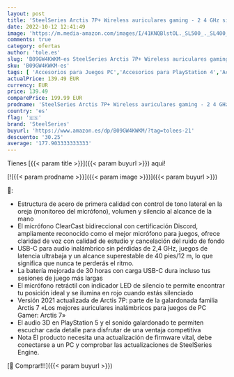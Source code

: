 ```yaml
---
layout: post
title: 'SteelSeries Arctis 7P+ Wireless auriculares gaming - 2 4 GHz sin pérdidas - Batería con 30 horas de autonomía - Para PS5  PS4  PC  Mac  Android y Switch - Blanco'
date: 2022-10-12 12:41:49
image: 'https://m.media-amazon.com/images/I/41KNQBlstOL._SL500_._SL400_.jpg'
comments: true
category: ofertas
author: 'tole.es'
slug: 'B09GW4KWKM-es SteelSeries Arctis 7P+ Wireless auriculares gaming - 2 4...'
sku: 'B09GW4KWKM-es'
tags: [ 'Accesorios para Juegos PC','Accesorios para PlayStation 4','Accesorios para Xbox One','Auriculares gaming con micrófono para PlayStation 4','Auriculares gaming para Xbox One','Electrónica','Hardware y juegos para PlayStation 4','Hardware y juegos para Xbox One','Juegos y Accesorios para PC','Videojuegos','android','steelseries','🇪🇸', ]
actualPrice: 139.49 EUR
currency: EUR
price: 139.49
comparePrice: 199.99 EUR
prodname: 'SteelSeries Arctis 7P+ Wireless auriculares gaming - 2 4 GHz sin pérdidas - Batería con 30 horas de autonomía - Para PS5  PS4  PC  Mac  Android y Switch - Blanco'
country: 'es'
flag: '🇪🇸'
brand: 'SteelSeries'
buyurl: 'https://www.amazon.es/dp/B09GW4KWKM/?tag=tolees-21'
descuento: '30.25'
average: '177.903333333333'
---
```


Tienes [{{< param title >}}]({{< param buyurl >}}) aqui!

[![{{< param prodname >}}]({{< param image >}})]({{< param buyurl >}})

🔎:

- Estructura de acero de primera calidad con control de tono lateral en la oreja (monitoreo del micrófono), volumen y silencio al alcance de la mano
- El micrófono ClearCast bidireccional con certificación Discord, ampliamente reconocido como el mejor micrófono para juegos, ofrece claridad de voz con calidad de estudio y cancelación del ruido de fondo
- USB-C para audio inalámbrico sin pérdidas de 2,4 GHz, juegos de latencia ultrabaja y un alcance superestable de 40 pies/12 m, lo que significa que nunca te perderás el ritmo.
- La batería mejorada de 30 horas con carga USB-C dura incluso tus sesiones de juego más largas
- El micrófono retráctil con indicador LED de silencio te permite encontrar tu posición ideal y se ilumina en rojo cuando estás silenciado
- Versión 2021 actualizada de Arctis 7P: parte de la galardonada familia Arctis 7 «Los mejores auriculares inalámbricos para juegos de PC Gamer: Arctis 7»
- El audio 3D en PlayStation 5 y el sonido galardonado te permiten escuchar cada detalle para disfrutar de una ventaja competitiva
- Nota El producto necesita una actualización de firmware vital, debe conectarse a un PC y comprobar las actualizaciones de SteelSeries Engine.

[🛒 Comprar!!!]({{< param buyurl >}})
